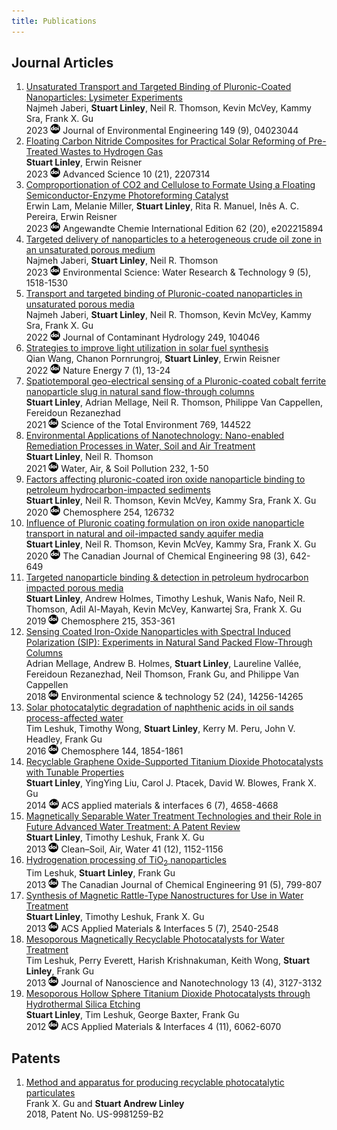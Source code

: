 ```yaml
---
title: Publications
---
```


## Journal Articles

1. [Unsaturated Transport and Targeted Binding of Pluronic-Coated Nanoparticles: Lysimeter Experiments](https://ascelibrary.org/doi/full/10.1061/JOEEDU.EEENG-7255)\
   Najmeh Jaberi, **Stuart Linley**, Neil R. Thomson, Kevin McVey, Kammy Sra, Frank X. Gu\
   2023 [![DOI logo](/assets/Images/doi.png)](https://doi.org/10.1061/JOEEDU.EEENG-7255) Journal of Environmental Engineering 149 (9), 04023044
1. [Floating Carbon Nitride Composites for Practical Solar Reforming of Pre-Treated Wastes to Hydrogen Gas](https://onlinelibrary.wiley.com/doi/full/10.1002/advs.202207314)\
   **Stuart Linley**, Erwin Reisner\
   2023 [![DOI logo](/assets/Images/doi.png)](https://doi.org/10.1002/advs.202207314) Advanced Science 10 (21), 2207314
1. [Comproportionation of CO2 and Cellulose to Formate Using a Floating Semiconductor-Enzyme Photoreforming Catalyst](https://onlinelibrary.wiley.com/doi/full/10.1002/anie.202215894)\
   Erwin Lam, Melanie Miller, **Stuart Linley**, Rita R. Manuel, Inês A. C. Pereira, Erwin Reisner\
   2023 [![DOI logo](/assets/Images/doi.png)](https://doi.org/10.1002/anie.202215894) Angewandte Chemie International Edition 62 (20), e202215894
1. [Targeted delivery of nanoparticles to a heterogeneous crude oil zone in an unsaturated porous medium](https://pubs.rsc.org/en/content/articlehtml/2023/ew/d3ew00130j)\
   Najmeh Jaberi, **Stuart Linley**, Neil R. Thomson\
   2023 [![DOI logo](/assets/Images/doi.png)](https://doi.org/10.1039/D3EW00130J) Environmental Science: Water Research & Technology 9 (5), 1518-1530
1. [Transport and targeted binding of Pluronic-coated nanoparticles in unsaturated porous media](https://www.sciencedirect.com/science/article/pii/S0169772222000948)\
   Najmeh Jaberi, **Stuart Linley**, Neil R. Thomson, Kevin McVey, Kammy Sra, Frank X. Gu\
   2022 [![DOI logo](/assets/Images/doi.png)](https://doi.org/10.1016/j.jconhyd.2022.104046) Journal of Contaminant Hydrology 249, 104046
1. [Strategies to improve light utilization in solar fuel synthesis](https://www.nature.com/articles/s41560-021-00919-1)\
   Qian Wang, Chanon Pornrungroj, **Stuart Linley**, Erwin Reisner\
   2022 [![DOI logo](/assets/Images/doi.png)](https://doi.org/10.1038/s41560-021-00919-1) Nature Energy 7 (1), 13-24
1. [Spatiotemporal geo-electrical sensing of a Pluronic-coated cobalt ferrite nanoparticle slug in natural sand flow-through columns](https://www.sciencedirect.com/science/article/pii/S0048969720380530)\
   **Stuart Linley**, Adrian Mellage, Neil R. Thomson, Philippe Van Cappellen, Fereidoun Rezanezhad\
   2021 [![DOI logo](/assets/Images/doi.png)](https://doi.org/10.1016/j.scitotenv.2020.144522) Science of the Total Environment 769, 144522
1. [Environmental Applications of Nanotechnology: Nano-enabled Remediation Processes in Water, Soil and Air Treatment](https://link.springer.com/article/10.1007/s11270-021-04985-9)\
   **Stuart Linley**, Neil R. Thomson\
   2021 [![DOI logo](/assets/Images/doi.png)](https://doi.org/10.1007/s11270-021-04985-9) Water, Air, & Soil Pollution 232, 1-50
1. [Factors affecting pluronic-coated iron oxide nanoparticle binding to petroleum hydrocarbon-impacted sediments](https://www.sciencedirect.com/science/article/pii/S0045653520309255)\
   **Stuart Linley**, Neil R. Thomson, Kevin McVey, Kammy Sra, Frank X. Gu\
   2020 [![DOI logo](/assets/Images/doi.png)](https://doi.org/10.1016/j.chemosphere.2020.126732) Chemosphere 254, 126732
1. [Influence of Pluronic coating formulation on iron oxide nanoparticle transport in natural and oil-impacted sandy aquifer media](https://onlinelibrary.wiley.com/doi/full/10.1002/cjce.23650)\
    **Stuart Linley**, Neil R. Thomson, Kevin McVey, Kammy Sra, Frank X. Gu\
    2020 [![DOI logo](/assets/Images/doi.png)](https://doi.org/10.1002/cjce.23650) The Canadian Journal of Chemical Engineering 98 (3), 642-649
1. [Targeted nanoparticle binding & detection in petroleum hydrocarbon impacted porous media](https://www.sciencedirect.com/science/article/pii/S0045653518319003)\
    **Stuart Linley**, Andrew Holmes, Timothy Leshuk, Wanis Nafo, Neil R. Thomson, Adil Al-Mayah, Kevin McVey, Kanwartej Sra, Frank X. Gu\
    2019 [![DOI logo](/assets/Images/doi.png)](https://doi.org/10.1016/j.chemosphere.2018.10.046) Chemosphere 215, 353-361
1. [Sensing Coated Iron-Oxide Nanoparticles with Spectral Induced Polarization (SIP): Experiments in Natural Sand Packed Flow-Through Columns](https://pubs.acs.org/doi/full/10.1021/acs.est.8b03686)\
    Adrian Mellage, Andrew B. Holmes, **Stuart Linley**, Laureline Vallée, Fereidoun Rezanezhad, Neil Thomson, Frank Gu, and Philippe Van Cappellen\
    2018 [![DOI logo](/assets/Images/doi.png)](https://doi.org/10.1021/acs.est.8b03686) Environmental science & technology 52 (24), 14256-14265
1. [Solar photocatalytic degradation of naphthenic acids in oil sands process-affected water](https://www.sciencedirect.com/science/article/pii/S004565351530268X)\
    Tim Leshuk, Timothy Wong, **Stuart Linley**, Kerry M. Peru, John V. Headley, Frank Gu\
    2016 [![DOI logo](/assets/Images/doi.png)](https://doi.org/10.1016/j.chemosphere.2015.10.073) Chemosphere 144, 1854-1861
1. [Recyclable Graphene Oxide-Supported Titanium Dioxide Photocatalysts with Tunable Properties](https://pubs.acs.org/doi/full/10.1021/am4039272)\
    **Stuart Linley**, YingYing Liu, Carol J. Ptacek, David W. Blowes, Frank X. Gu\
    2014 [![DOI logo](/assets/Images/doi.png)](https://doi.org/10.1021/am4039272) ACS applied materials & interfaces 6 (7), 4658-4668
1. [Magnetically Separable Water Treatment Technologies and their Role in Future Advanced Water Treatment: A Patent Review](https://onlinelibrary.wiley.com/doi/full/10.1002/clen.201100261)\
    **Stuart Linley**, Timothy Leshuk, Frank X. Gu\
    2013 [![DOI logo](/assets/Images/doi.png)](https://doi.org/10.1002/clen.201100261) Clean–Soil, Air, Water 41 (12), 1152-1156
1. [Hydrogenation processing of TiO<sub>2</sub> nanoparticles](https://onlinelibrary.wiley.com/doi/full/10.1002/cjce.21745)\
    Tim Leshuk, **Stuart Linley**, Frank Gu\
    2013 [![DOI logo](/assets/Images/doi.png)](https://doi.org/10.1002/cjce.21745) The Canadian Journal of Chemical Engineering 91 (5), 799-807
1. [Synthesis of Magnetic Rattle-Type Nanostructures for Use in Water Treatment](https://pubs.acs.org/doi/full/10.1021/am303117g)\
    **Stuart Linley**, Timothy Leshuk, Frank X. Gu\
    2013 [![DOI logo](/assets/Images/doi.png)](https://doi.org/10.1021/am303117g) ACS Applied Materials & Interfaces 5 (7), 2540-2548
1. [Mesoporous Magnetically Recyclable Photocatalysts for Water Treatment](https://www.ingentaconnect.com/contentone/asp/jnn/2013/00000013/00000004/art00096)\
    Tim Leshuk, Perry Everett, Harish Krishnakuman, Keith Wong, **Stuart Linley**, Frank Gu\
    2013 [![DOI logo](/assets/Images/doi.png)](https://doi.org/10.1166/jnn.2013.7396) Journal of Nanoscience and Nanotechnology 13 (4), 3127-3132
1. [Mesoporous Hollow Sphere Titanium Dioxide Photocatalysts through Hydrothermal Silica Etching](https://pubs.acs.org/doi/full/10.1021/am3016922)\
    **Stuart Linley**, Tim Leshuk, George Baxter, Frank Gu\
    2012 [![DOI logo](/assets/Images/doi.png)](https://doi.org/10.1021/am3016922) ACS Applied Materials & Interfaces 4 (11), 6062-6070

## Patents

1. [Method and apparatus for producing recyclable photocatalytic particulates](https://image-ppubs.uspto.gov/dirsearch-public/print/downloadPdf/9981259)\
   Frank X. Gu and **Stuart Andrew Linley**\
   2018, Patent No. US-9981259-B2
